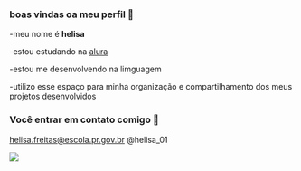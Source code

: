 ###  boas vindas oa meu perfil  🌼
-meu nome é **helisa**

-estou estudando  na [alura](https://www.alura.com.br)

-estou me desenvolvendo na limguagem

-utilizo esse espaço para minha organização e compartilhamento dos meus projetos desenvolvidos

###   Você entrar em contato comigo 📧 

helisa.freitas@escola.pr.gov.br
@helisa_01

![](https://media.tenor.com/ulPwx0qGnsgAAAAC/bom-dia-valtatu%C3%AD.gif)
